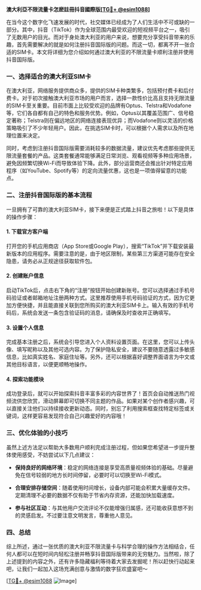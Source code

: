 **澳大利亞不限流量卡怎麽註冊抖音國際版[[TG💪+ @esim1088](https://t.me/s/esim1088)]**

在当今这个数字化飞速发展的时代，社交媒体已经成为了人们生活中不可或缺的一部分。其中，抖音（TikTok）作为全球范围内最受欢迎的短视频平台之一，吸引了无数用户的目光。而对于身处澳大利亚的用户来说，想要充分享受抖音带来的乐趣，首先需要解决的就是如何注册抖音国际版的问题。而这一切，都离不开一张合适的SIM卡。本文将详细为您介绍如何通过澳大利亚的不限流量卡顺利注册并使用抖音国际版。

### 一、选择适合的澳大利亚SIM卡

在澳大利亚，网络服务提供商众多，提供的SIM卡种类繁多，包括预付费卡和后付费卡。对于初次接触澳大利亚市场的用户而言，选择一款性价比高且支持无限流量的SIM卡至关重要。目前市面上比较受欢迎的品牌有Optus、Telstra和Vodafone等，它们各自都有自己的特色和服务优势。例如，Optus以其覆盖范围广、信号稳定著称；Telstra则在偏远地区的网络连接表现优异；而Vodafone则以灵活的价格策略吸引了不少年轻用户。因此，在挑选SIM卡时，可以根据个人需求以及所在地理位置来决定。

同时，考虑到注册抖音国际版需要消耗较多的数据流量，建议优先考虑那些提供无限流量套餐的产品。这类套餐通常能够满足日常浏览、观看视频等多种应用场景，避免因频繁切换Wi-Fi而导致体验下降。此外，部分运营商还会推出针对特定应用程序（如YouTube、Spotify等）的定向流量优惠，这也是一项值得留意的功能点。

### 二、注册抖音国际版的基本流程

一旦拥有了可靠的澳大利亚SIM卡，接下来便是正式踏上抖音之旅啦！以下是具体的操作步骤：

#### 1. 下载官方客户端
打开您的手机应用商店（App Store或Google Play），搜索“TikTok”并下载安装最新版本的应用程序。需要注意的是，由于地区限制，某些第三方渠道可能存在安全隐患，请务必从正规途径获取软件包。

#### 2. 创建账户信息
启动TikTok后，点击右下角的“注册”按钮开始创建新账号。您可以选择通过手机号码验证或者邮箱地址注册两种方式。这里推荐使用手机号码验证的方式，因为它更加方便快捷，并且能直接关联到您所购买的澳大利亚SIM卡上。输入有效的手机号码后，系统会发送一条包含验证码的消息，请确保及时查收并正确填写。

#### 3. 设置个人信息
完成基本注册之后，系统会引导您进入个人资料设置页面。在这里，您可以上传头像、填写昵称以及其他可选内容。为了保护隐私安全，建议不要随意透露过多敏感信息，比如真实姓名、家庭住址等。另外，还可以根据喜好调整界面语言为中文或其他目标语言，以便更顺畅地操作。

#### 4. 探索功能模块
成功登录后，就可以开始探索抖音丰富多彩的内容世界了！首页会自动推送热门视频流供您欣赏，滑动屏幕即可切换不同主题的作品。如果对某个创作者感兴趣，可以直接关注他们以持续接收更新动态。同时，别忘了利用搜索框查找特定标签或关键词，这样更容易发现符合自己兴趣爱好的内容哦！

### 三、优化体验的小技巧

虽然上述方法足以帮助大多数用户顺利完成注册过程，但如果您希望进一步提升整体使用感受，不妨尝试以下几点建议：

- **保持良好的网络环境**：稳定的网络连接是享受高质量视频体验的基础。尽量避免在信号较弱的地方长时间停留，必要时可以切换至Wi-Fi模式。
  
- **合理安排存储空间**：随着使用时间增长，设备内部可能会积累大量缓存文件。定期清理不必要的数据不仅有助于节省内存资源，还能加快加载速度。

- **参与社区互动**：与其他用户交流评论不仅能增强归属感，还可能收获意想不到的灵感启发。不过要注意文明发言，尊重他人意见。

### 四、总结

综上所述，通过一张优质的澳大利亚不限流量卡与科学合理的操作方法相结合，任何人都可以在短时间内轻松注册并畅享抖音国际版带来的无穷魅力。当然啦，除了上述提到的内容之外，还有许多隐藏福利等待着大家去发掘呢！所以赶快行动起来吧，让我们一起加入这场充满创意与激情的数字狂欢盛宴吧～ 

[[TG💪+ @esim1088](https://t.me/s/esim1088) ![Image](https://i.postimg.cc/4NQfJmqS/Snipaste-2025-05-13-00-14-12.png)]
